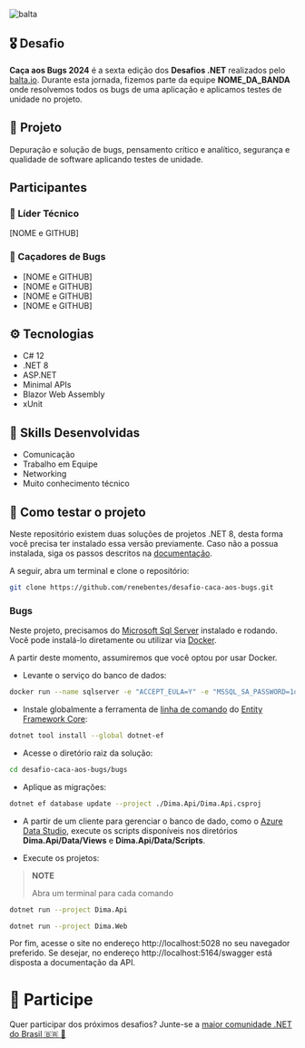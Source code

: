 ![balta](https://baltaio.blob.core.windows.net/static/images/dark/balta-logo.svg) <!-- markdownlint-disable-line first-line-heading-->

## 🎖️ Desafio

**Caça aos Bugs 2024** é a sexta edição dos **Desafios .NET** realizados pelo [balta.io](https://balta.io). Durante esta jornada, fizemos parte da equipe **NOME_DA_BANDA** onde resolvemos todos os bugs de uma aplicação e aplicamos testes de unidade no projeto.

## 📱 Projeto

Depuração e solução de bugs, pensamento crítico e analítico, segurança e qualidade de software aplicando testes de unidade.

## Participantes

### 🚀 Líder Técnico

[NOME e GITHUB]

### 👻 Caçadores de Bugs

- [NOME e GITHUB]
- [NOME e GITHUB]
- [NOME e GITHUB]
- [NOME e GITHUB]

## ⚙️ Tecnologias

- C# 12
- .NET 8
- ASP.NET
- Minimal APIs
- Blazor Web Assembly
- xUnit

## 🥋 Skills Desenvolvidas

- Comunicação
- Trabalho em Equipe
- Networking
- Muito conhecimento técnico

## 🧪 Como testar o projeto

Neste repositório existem duas soluções de projetos .NET 8, desta forma você precisa ter instalado essa versão previamente. Caso não a possua instalada, siga os passos descritos na [documentação](https://dot.net).

A seguir, abra um terminal e clone o repositório:

```bash
git clone https://github.com/renebentes/desafio-caca-aos-bugs.git
```

### Bugs

Neste projeto, precisamos do [Microsoft Sql Server](https://www.microsoft.com/sql-server/sql-server-downloads) instalado e rodando. Você pode instalá-lo diretamente ou utilizar via [Docker](https://www.docker.com/get-started/).

A partir deste momento, assumiremos que você optou por usar Docker.

- Levante o serviço do banco de dados:

```bash
docker run --name sqlserver -e "ACCEPT_EULA=Y" -e "MSSQL_SA_PASSWORD=1q2w3e4r@#$" -p 1433:1433 -d mcr.microsoft.com/mssql/server:2022-latest
```

- Instale globalmente a ferramenta de [linha de comando](https://learn.microsoft.com/ef/core/cli/dotnet) do [Entity Framework Core](https://learn.microsoft.com/ef/core/):

```bash
dotnet tool install --global dotnet-ef
```

- Acesse o diretório raiz da solução:

```bash
cd desafio-caca-aos-bugs/bugs
```

- Aplique as migrações:

```bash
dotnet ef database update --project ./Dima.Api/Dima.Api.csproj
```

- A partir de um cliente para gerenciar o banco de dado, como o [Azure Data Studio](https://learn.microsoft.com/azure-data-studio/download-azure-data-studio), execute os scripts disponíveis nos diretórios **Dima.Api/Data/Views** e **Dima.Api/Data/Scripts**.

- Execute os projetos:

> **NOTE**
>
> Abra um terminal para cada comando

```bash
dotnet run --project Dima.Api
```

```bash
dotnet run --project Dima.Web
```

Por fim, acesse o site no endereço http://localhost:5028 no seu navegador preferido. Se desejar, no endereço http://localhost:5164/swagger está disposta a documentação da API.

# 💜 Participe

Quer participar dos próximos desafios? Junte-se a [maior comunidade .NET do Brasil 🇧🇷 💜](https://balta.io/discord)

